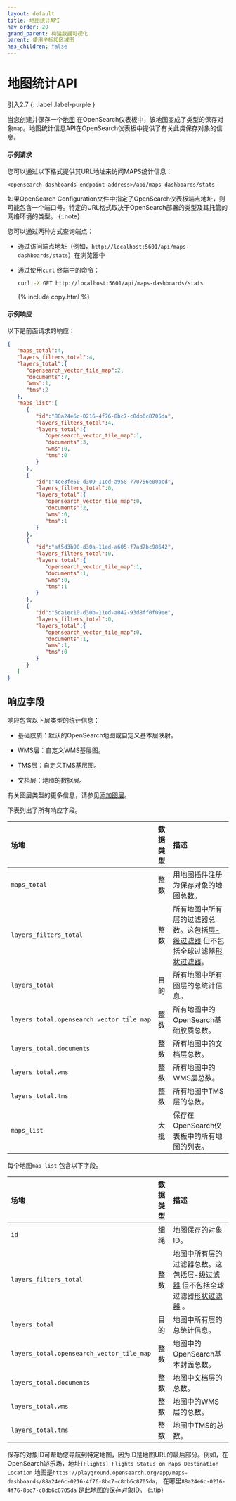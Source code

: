 ```yaml
---
layout: default
title: 地图统计API
nav_order: 20
grand_parent: 构建数据可视化
parent: 使用坐标和区域图
has_children: false
---
```


# 地图统计API
引入2.7
{: .label .label-purple }

当您创建并保存一个[地图]({{site.url}}{{site.baseurl}}/dashboards/visualize/maps/) 在OpenSearch仪表板中，该地图变成了类型的保存对象`map`。地图统计信息API在OpenSearch仪表板中提供了有关此类保存对象的信息。

#### 示例请求

您可以通过以下格式提供其URL地址来访问MAPS统计信息：

```
<opensearch-dashboards-endpoint-address>/api/maps-dashboards/stats
```

如果OpenSearch Configuration文件中指定了OpenSearch仪表板端点地址，则可能包含一个端口号。特定的URL格式取决于OpenSearch部署的类型及其托管的网络环境的类型。
{:.note}

您可以通过两种方式查询端点：
  
  - 通过访问端点地址（例如，`http://localhost:5601/api/maps-dashboards/stats`）在浏览器中

  - 通过使用`curl` 终端中的命令：
    ```bash
    curl -X GET http://localhost:5601/api/maps-dashboards/stats
    ```
    {% include copy.html %}

#### 示例响应

以下是前面请求的响应：

```json
{
   "maps_total":4,  
   "layers_filters_total":4, 
   "layers_total":{ 
      "opensearch_vector_tile_map":2, 
      "documents":7, 
      "wms":1, 
      "tms":2 
   },
   "maps_list":[
      {
         "id":"88a24e6c-0216-4f76-8bc7-c8db6c8705da", 
         "layers_filters_total":4,
         "layers_total":{
            "opensearch_vector_tile_map":1,
            "documents":3,
            "wms":0,
            "tms":0
         }
      },
      {
         "id":"4ce3fe50-d309-11ed-a958-770756e00bcd",
         "layers_filters_total":0,
         "layers_total":{
            "opensearch_vector_tile_map":0,
            "documents":2,
            "wms":0,
            "tms":1
         }
      },
      {
         "id":"af5d3b90-d30a-11ed-a605-f7ad7bc98642",
         "layers_filters_total":0,
         "layers_total":{
            "opensearch_vector_tile_map":1,
            "documents":1,
            "wms":0,
            "tms":1
         }
      },
      {
         "id":"5ca1ec10-d30b-11ed-a042-93d8ff0f09ee",
         "layers_filters_total":0,
         "layers_total":{
            "opensearch_vector_tile_map":0,
            "documents":1,
            "wms":1,
            "tms":0
         }
      }
   ]
}
```

## 响应字段

响应包含以下层类型的统计信息：

- 基础胶质：默认的OpenSearch地图或自定义基本层映射。

- WMS层：自定义WMS基层图。

- TMS层：自定义TMS基层图。

- 文档层：地图的数据层。

有关图层类型的更多信息，请参见[添加图层]({{site.url}}{{site.baseurl}}/dashboards/visualize/maps/#adding-layers)。

下表列出了所有响应字段。

| 场地| 数据类型| 描述|
| :--- | :--- | :--- | 
| `maps_total` | 整数| 用地图插件注册为保存对象的地图总数。|
| `layers_filters_total` | 整数| 所有地图中所有层的过滤器总数。这包括[层-级过滤器]({{site.url}}{{site.baseurl}}/dashboards/visualize/maps/#filtering-data-at-the-layer-level) 但不包括全球过滤器[形状过滤器]({{site.url}}{{site.baseurl}}/dashboards/visualize/maps/#drawing-shapes-to-filter-data)。|
| `layers_total` | 目的| 所有地图中所有图层的总统计信息。|
| `layers_total.opensearch_vector_tile_map` | 整数| 所有地图中的OpenSearch基础胶质总数。|
| `layers_total.documents` | 整数| 所有地图中的文档层总数。|
| `layers_total.wms` | 整数| 所有地图中的WMS层总数。|
| `layers_total.tms` | 整数| 所有地图中TMS层的总数。|
| `maps_list` | 大批| 保存在OpenSearch仪表板中的所有地图的列表。|

每个地图`map_list` 包含以下字段。

| 场地| 数据类型| 描述|
| :--- | :--- | :--- | 
| `id` | 细绳| 地图保存的对象ID。|
| `layers_filters_total` | 整数| 地图中所有层的过滤器总数。这包括[层-级过滤器]({{site.url}}{{site.baseurl}}/dashboards/visualize/maps/#filtering-data-at-the-layer-level) 但不包括全球过滤器[形状过滤器]({{site.url}}{{site.baseurl}}/dashboards/visualize/maps/#drawing-shapes-to-filter-data) 。|
| `layers_total` | 目的| 地图中所有层的总统计信息。|
| `layers_total.opensearch_vector_tile_map` | 整数| 地图中的OpenSearch基本封面总数。|
| `layers_total.documents` | 整数| 地图中文档层的总数。|
| `layers_total.wms` | 整数| 地图中的WMS层的总数。|
| `layers_total.tms` | 整数| 地图中TMS的总数。|

保存的对象ID可帮助您导航到特定地图，因为ID是地图URL的最后部分。例如，在OpenSearch游乐场，地址`[Flights] Flights Status on Maps Destination Location` 地图是`https://playground.opensearch.org/app/maps-dashboards/88a24e6c-0216-4f76-8bc7-c8db6c8705da`， 在哪里`88a24e6c-0216-4f76-8bc7-c8db6c8705da` 是此地图的保存对象ID。
{:.tip}

